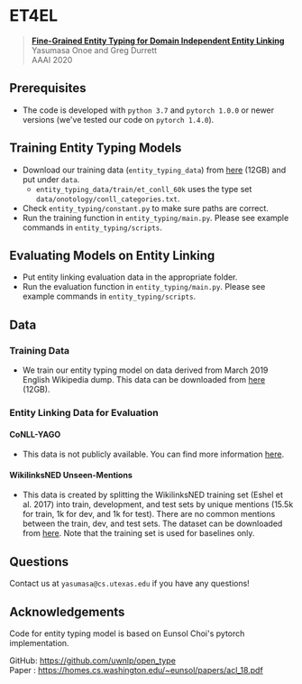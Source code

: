 # ET4EL

> [**Fine-Grained Entity Typing for Domain Independent Entity Linking**](https://arxiv.org/pdf/1909.05780.pdf)<br/>
> Yasumasa Onoe and Greg Durrett<br/>
> AAAI 2020


## Prerequisites

* The code is developed with `python 3.7` and `pytorch 1.0.0` or newer versions (we've tested our code on `pytorch 1.4.0`).  


## Training Entity Typing Models

* Download our training data (`entity_typing_data`) from [here](https://drive.google.com/file/d/1m9CPaehSjlsFA6Na-bYZ2GWt_kzyfJTo/view?usp=sharing) (12GB) and put under `data`.
  * `entity_typing_data/train/et_conll_60k` uses the type set `data/onotology/conll_categories.txt`.
* Check `entity_typing/constant.py` to make sure paths are correct.
* Run the training function in `entity_typing/main.py`. Please see example commands in `entity_typing/scripts`.

## Evaluating Models on Entity Linking

* Put entity linking evaluation data in the appropriate folder.
* Run the evaluation function in `entity_typing/main.py`. Please see example commands in `entity_typing/scripts`.


## Data

### Training Data 

* We train our entity typing model on data derived from March 2019 English Wikipedia dump. This data can be downloaded from [here](https://drive.google.com/file/d/1m9CPaehSjlsFA6Na-bYZ2GWt_kzyfJTo/view?usp=sharing) (12GB).

### Entity Linking Data for Evaluation

#### CoNLL-YAGO

* This data is not publicly available. You can find more information [here](https://www.mpi-inf.mpg.de/departments/databases-and-information-systems/research/yago-naga/aida/downloads/).


#### WikilinksNED Unseen-Mentions   

* This data is created by splitting the WikilinksNED training set (Eshel et al. 2017) into train, development, and test sets by unique mentions (15.5k for train, 1k for dev, and 1k for test). There are no common mentions between the train, dev, and test sets. The dataset can be downloaded from [here](https://drive.google.com/file/d/14aI7WaoIchSEYyyKDVtAq-96ZLNdZqZS/view?usp=share_link). Note that the training set is used for baselines only.

## Questions
Contact us at `yasumasa@cs.utexas.edu` if you have any questions!


## Acknowledgements
Code for entity typing model is based on Eunsol Choi's pytorch implementation.

GitHub: https://github.com/uwnlp/open_type<br/>
Paper : https://homes.cs.washington.edu/~eunsol/papers/acl_18.pdf

